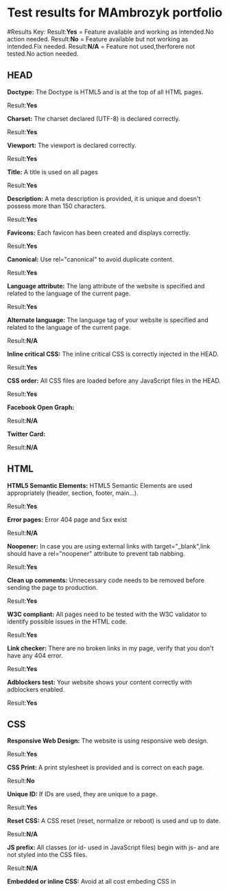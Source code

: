 # Test results for MAmbrozyk portfolio

#Results Key:
Result:**Yes** = Feature available and working as intended.No action needed.
Result:**No** = Feature available but not working as intended.Fix needed.
Result:**N/A** = Feature not used,therforere not tested.No action needed.

## HEAD

**Doctype:** The Doctype is HTML5 and is at the top of all HTML pages.

Result:**Yes**

**Charset:** The charset declared (UTF-8) is declared correctly.

Result:**Yes**

**Viewport:** The viewport is declared correctly.

Result:**Yes**

**Title:** A title is used on all pages

Result:**Yes**

**Description:** A meta description is provided, it is unique and doesn't possess
more than 150 characters.

Result:**Yes**

**Favicons:** Each favicon has been created and displays correctly.

Result:**Yes**

**Canonical:** Use rel="canonical" to avoid duplicate content.

Result:**Yes**

**Language attribute:** The lang attribute of the website is specified and related to the language of the current page.

Result:**Yes**

**Alternate language:** The language tag of your website is specified and related to the language of the current page.

Result:**N/A**

**Inline critical CSS:** The inline critical CSS is correctly injected in the HEAD.

Result:**Yes**

**CSS order:** All CSS files are loaded before any JavaScript files in the HEAD.

Result:**Yes**

**Facebook Open Graph:**

Result:**N/A**

**Twitter Card:**

Result:**N/A**

## HTML

**HTML5 Semantic Elements:** HTML5 Semantic Elements are used appropriately (header, section, footer, main...).

Result:**Yes**

**Error pages:** Error 404 page and 5xx exist

Result:**N/A**

**Noopener:** In case you are using external links with target="\_blank",link should have a rel="noopener" attribute to prevent tab nabbing.

Result:**Yes**

**Clean up comments:** Unnecessary code needs to be removed before sending the page to production.

Result:**Yes**

**W3C compliant:** All pages need to be tested with the W3C validator to identify possible issues in the HTML code.

Result:**Yes**

**Link checker:** There are no broken links in my page, verify that you don't have any 404 error.

Result:**Yes**

**Adblockers test:** Your website shows your content correctly with adblockers enabled.

Result:**Yes**

## CSS

**Responsive Web Design:** The website is using responsive web design.

Result:**Yes**

**CSS Print:** A print stylesheet is provided and is correct on each page.

Result:**No**

**Unique ID:** If IDs are used, they are unique to a page.

Result:**Yes**

**Reset CSS:** A CSS reset (reset, normalize or reboot) is used and up to date.

Result:**N/A**

**JS prefix:** All classes (or id- used in JavaScript files) begin with js- and are not styled into the CSS files.

Result:**N/A**

**Embedded or inline CSS:** Avoid at all cost embeding CSS in <style> tags or using inline CSS.

Result:**Yes**

**Vendor prefixes:** CSS vendor prefixes are used and are generated accordingly with your browser support compatibility.

Result:**N/A**

**Stylelint:** All CSS or SCSS files are without any errors.

Result:**Yes**

**Responsive web design:** All pages were tested with the correct breakpoints.

Result:**Yes**

**CSS Validator:** The CSS was tested and pertinent errors were corrected.

Result:**Yes**

**Desktop Browsers:** All pages were tested on all current desktop browsers (Safari, Firefox, Chrome, Internet Explorer, EDGE...)

Result:**Yes**

**Mobile Browsers:** All pages were tested on all current mobile browsers (Native browser, Chrome, Safari...)

Result:**Yes**

**OS:** All pages were tested on all current OS (Windows, Android, iOS, Mac...)

Result:**Yes**

**Reading direction:** All pages need to be tested for LTR and RTL languages if they need to be supported.

Result:**N/A**
